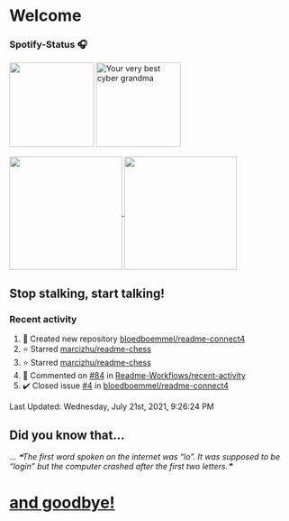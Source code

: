 # Welcome
### Spotify-Status 🎧
<p float="left" >
  <img src="https://novatorem-amber-nine.vercel.app/api/spotify" height="150px"/>
  <img alt="Your very best cyber grandma" src="https://thekenyonthrill.files.wordpress.com/2013/10/44-grandma-computer-e1381195849436.jpg" height="150px"/>
</p>


<a href="https://github.com/bloedboemmel">
  <img align="center" src="https://letstrys-bloedboemmel.vercel.app/api/?username=bloedboemmel&show_icons=true&theme=radical" height="200"/>
  
</a>
<a href="https://github.com/bloedboemmel">
  <img align="center" src="https://letstrys-bloedboemmel.vercel.app/api/top-langs/?username=bloedboemmel&theme=radical"  height="200"/>
</a>

## Stop stalking, start talking!
### Recent activity


<!--RECENT_ACTIVITY:start-->
1. 📔 Created new repository [bloedboemmel/readme-connect4](https://github.com/bloedboemmel/readme-connect4)
2. ⭐ Starred [marcizhu/readme-chess](https://github.com/marcizhu/readme-chess)
3. ⭐ Starred [marcizhu/readme-chess](https://github.com/marcizhu/readme-chess)
4. 💬 Commented on [#84](https://github.com/Readme-Workflows/recent-activity/issues/84#issuecomment-882817832) in [Readme-Workflows/recent-activity](https://github.com/Readme-Workflows/recent-activity)
5. ✔️ Closed issue [#4](https://github.com/bloedboemmel/readme-connect4/issues/4) in [bloedboemmel/readme-connect4](https://github.com/bloedboemmel/readme-connect4)
<!--RECENT_ACTIVITY:end-->

<!--RECENT_ACTIVITY:last_update-->
Last Updated: Wednesday, July 21st, 2021, 9:26:24 PM
<!--RECENT_ACTIVITY:last_update_end-->


## Did you know that...
... <!--STARTS_HERE_QUOTE_README-->
<i>❝The first word spoken on the internet was “lo”. It was supposed to be “login” but the computer crashed after the first two letters.❞</i>
<!--ENDS_HERE_QUOTE_README-->

# **[and goodbye!](http://www.5z8.info/open.exe_h2n6lk_worm)**

